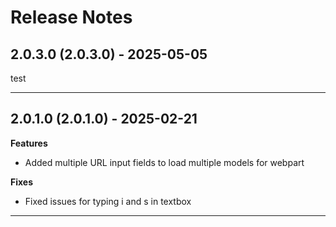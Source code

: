 # Release Notes

## 2.0.3.0 (2.0.3.0) - 2025-05-05

test

---

## 2.0.1.0 (2.0.1.0) - 2025-02-21

**Features**
- Added multiple URL input fields to load multiple models for webpart

**Fixes**
- Fixed issues for typing i and s in textbox


---

